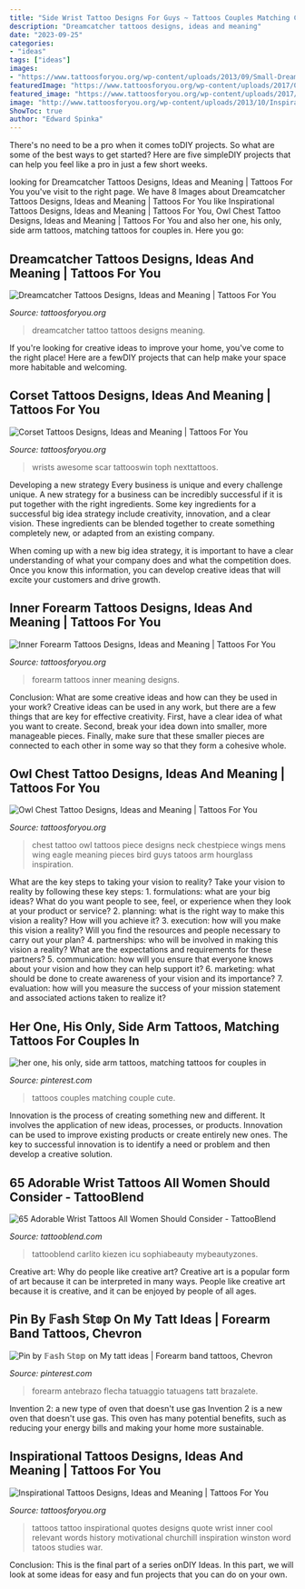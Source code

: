 ```yaml
---
title: "Side Wrist Tattoo Designs For Guys ~ Tattoos Couples Matching Couple Cute"
description: "Dreamcatcher tattoos designs, ideas and meaning"
date: "2023-09-25"
categories:
- "ideas"
tags: ["ideas"]
images:
- "https://www.tattoosforyou.org/wp-content/uploads/2013/09/Small-Dreamcatcher-Tattoo.jpg"
featuredImage: "https://www.tattoosforyou.org/wp-content/uploads/2017/07/Owl-Chest-Tattoos-for-Men.jpg"
featured_image: "https://www.tattoosforyou.org/wp-content/uploads/2017/06/Inner-Forearm-Tattoos.jpg"
image: "http://www.tattoosforyou.org/wp-content/uploads/2013/10/Inspirational-Wrist-Tattoos.jpg"
ShowToc: true
author: "Edward Spinka"
---
```



There's no need to be a pro when it comes toDIY projects. So what are some of the best ways to get started? Here are five simpleDIY projects that can help you feel like a pro in just a few short weeks.

	

		
looking for Dreamcatcher Tattoos Designs, Ideas and Meaning | Tattoos For You you've visit to the right page. We have 8 Images about Dreamcatcher Tattoos Designs, Ideas and Meaning | Tattoos For You like Inspirational Tattoos Designs, Ideas and Meaning | Tattoos For You, Owl Chest Tattoo Designs, Ideas and Meaning | Tattoos For You and also her one, his only, side arm tattoos, matching tattoos for couples in. Here you go:
		
    
## Dreamcatcher Tattoos Designs, Ideas And Meaning | Tattoos For You

<img loading=lazy src="https://www.tattoosforyou.org/wp-content/uploads/2013/09/Small-Dreamcatcher-Tattoo.jpg" onerror="this.onerror=null;this.src='https://tse4.mm.bing.net/th?id=OIP.Q6AV3ULSeOHsuD5KJxDu1AHaLE&amp;pid=15.1';" alt="Dreamcatcher Tattoos Designs, Ideas and Meaning | Tattoos For You">

_Source: tattoosforyou.org_

>dreamcatcher tattoo tattoos designs meaning. 

	

If you're looking for creative ideas to improve your home, you've come to the right place! Here are a fewDIY projects that can help make your space more habitable and welcoming.

    
## Corset Tattoos Designs, Ideas And Meaning | Tattoos For You

<img loading=lazy src="https://www.tattoosforyou.org/wp-content/uploads/2016/03/Corset-Tattoo-on-Wrist.jpg" onerror="this.onerror=null;this.src='https://tse4.mm.bing.net/th?id=OIP.ui6SdT68GGrfEM7D20z2-AAAAA&amp;pid=15.1';" alt="Corset Tattoos Designs, Ideas and Meaning | Tattoos For You">

_Source: tattoosforyou.org_

>wrists awesome scar tattooswin toph nexttattoos. 

	

Developing a new strategy
Every business is unique and every challenge unique. A new strategy for a business can be incredibly successful if it is put together with the right ingredients. 
Some key ingredients for a successful big idea strategy include creativity, innovation, and a clear vision. These ingredients can be blended together to create something completely new, or adapted from an existing company. 

When coming up with a new big idea strategy, it is important to have a clear understanding of what your company does and what the competition does. Once you know this information, you can develop creative ideas that will excite your customers and drive growth.

    
## Inner Forearm Tattoos Designs, Ideas And Meaning | Tattoos For You

<img loading=lazy src="https://www.tattoosforyou.org/wp-content/uploads/2017/06/Inner-Forearm-Tattoos.jpg" onerror="this.onerror=null;this.src='https://tse4.mm.bing.net/th?id=OIP.g3EIKRpqM9riiTKQh9dPgwHaLH&amp;pid=15.1';" alt="Inner Forearm Tattoos Designs, Ideas and Meaning | Tattoos For You">

_Source: tattoosforyou.org_

>forearm tattoos inner meaning designs. 

	

Conclusion: What are some creative ideas and how can they be used in your work?
Creative ideas can be used in any work, but there are a few things that are key for effective creativity. First, have a clear idea of what you want to create. Second, break your idea down into smaller, more manageable pieces. Finally, make sure that these smaller pieces are connected to each other in some way so that they form a cohesive whole.

    
## Owl Chest Tattoo Designs, Ideas And Meaning | Tattoos For You

<img loading=lazy src="https://www.tattoosforyou.org/wp-content/uploads/2017/07/Owl-Chest-Tattoos-for-Men.jpg" onerror="this.onerror=null;this.src='https://tse3.mm.bing.net/th?id=OIP.tL1-b7WV5mjeyhhN-mn4pwHaJ3&amp;pid=15.1';" alt="Owl Chest Tattoo Designs, Ideas and Meaning | Tattoos For You">

_Source: tattoosforyou.org_

>chest tattoo owl tattoos piece designs neck chestpiece wings mens wing eagle meaning pieces bird guys tatoos arm hourglass inspiration. 

	

What are the key steps to taking your vision to reality?
Take your vision to reality by following these key steps: 1. formulations: what are your big ideas? What do you want people to see, feel, or experience when they look at your product or service? 2. planning: what is the right way to make this vision a reality? How will you achieve it? 3. execution: how will you make this vision a reality? Will you find the resources and people necessary to carry out your plan? 4. partnerships: who will be involved in making this vision a reality? What are the expectations and requirements for these partners? 5. communication: how will you ensure that everyone knows about your vision and how they can help support it? 6. marketing: what should be done to create awareness of your vision and its importance? 7. evaluation: how will you measure the success of your mission statement and associated actions taken to realize it?

    
## Her One, His Only, Side Arm Tattoos, Matching Tattoos For Couples In

<img loading=lazy src="https://i.pinimg.com/736x/d3/b8/64/d3b86463ed51d78cc47a804769509cc2.jpg" onerror="this.onerror=null;this.src='https://tse2.mm.bing.net/th?id=OIP.1rZY_U4VTX1Im0CGmR1jSQHaGi&amp;pid=15.1';" alt="her one, his only, side arm tattoos, matching tattoos for couples in">

_Source: pinterest.com_

>tattoos couples matching couple cute. 

	

Innovation is the process of creating something new and different. It involves the application of new ideas, processes, or products. Innovation can be used to improve existing products or create entirely new ones. The key to successful innovation is to identify a need or problem and then develop a creative solution.

    
## 65 Adorable Wrist Tattoos All Women Should Consider - TattooBlend

<img loading=lazy src="https://tattooblend.com/wp-content/uploads/2016/12/11-5.jpg" onerror="this.onerror=null;this.src='https://tse4.mm.bing.net/th?id=OIP.eJ81n9jL8u780xHRuqJlHgHaHZ&amp;pid=15.1';" alt="65 Adorable Wrist Tattoos All Women Should Consider - TattooBlend">

_Source: tattooblend.com_

>tattooblend carlito kiezen icu sophiabeauty mybeautyzones. 

	

Creative art: Why do people like creative art?
Creative art is a popular form of art because it can be interpreted in many ways. People like creative art because it is creative, and it can be enjoyed by people of all ages.

    
## Pin By 𝔽𝕒𝕤𝕙 𝕊𝕥𝕠𝕡 On My Tatt Ideas | Forearm Band Tattoos, Chevron

<img loading=lazy src="https://i.pinimg.com/736x/3e/dc/d8/3edcd85d8d0c6a455712556a62f268bf.jpg" onerror="this.onerror=null;this.src='https://tse3.mm.bing.net/th?id=OIP.ctG4zoCnvOV9Y2ABQtm4xwHaJ3&amp;pid=15.1';" alt="Pin by 𝔽𝕒𝕤𝕙 𝕊𝕥𝕠𝕡 on My tatt ideas | Forearm band tattoos, Chevron">

_Source: pinterest.com_

>forearm antebrazo flecha tatuaggio tatuagens tatt brazalete. 

	

Invention 2: a new type of oven that doesn't use gas
Invention 2 is a new oven that doesn't use gas. This oven has many potential benefits, such as reducing your energy bills and making your home more sustainable.

    
## Inspirational Tattoos Designs, Ideas And Meaning | Tattoos For You

<img loading=lazy src="http://www.tattoosforyou.org/wp-content/uploads/2013/10/Inspirational-Wrist-Tattoos.jpg" onerror="this.onerror=null;this.src='https://tse1.mm.bing.net/th?id=OIP.2as9tf2Jt-PkooYrWvBOgQHaJ4&amp;pid=15.1';" alt="Inspirational Tattoos Designs, Ideas and Meaning | Tattoos For You">

_Source: tattoosforyou.org_

>tattoos tattoo inspirational quotes designs quote wrist inner cool relevant words history motivational churchill inspiration winston word tatoos studies war. 

	

Conclusion:
This is the final part of a series onDIY Ideas. In this part, we will look at some ideas for easy and fun projects that you can do on your own.

